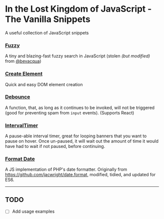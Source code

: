 # In the Lost Kingdom of JavaScript - The Vanilla Snippets
A useful collection of JavaScript snippets

### [Fuzzy](https://github.com/Tam/LostKingdom/blob/master/fuzzy.js)
A tiny and blazing-fast fuzzy search in JavaScript (stolen *(but modified)* from [@bevacqua](https://github.com/bevacqua/fuzzysearch))

### [Create Element](https://github.com/Tam/LostKingdom/blob/master/createElement.js)
Quick and easy DOM element creation

### [Debounce](https://github.com/Tam/LostKingdom/blob/master/debounce.js)
A function, that, as long as it continues to be invoked, will not be triggered (good for preventing spam from `input` events). (Supports React)

### [IntervalTimer](https://github.com/Tam/LostKingdom/blob/master/IntervalTimer.js)
A pause-able interval timer, great for looping banners that you want to pause on hover. Once un-paused, it will wait out the amount of time it would have had to wait if not paused, before continuing.

### [Format Date](https://github.com/Tam/LostKingdom/blob/master/formatDate.js)
A JS implementation of PHP's date formatter. Originally from https://github.com/jacwright/date.format, modified, tidied, and updated for ES6.

---

## TODO
- [ ] Add usage examples
